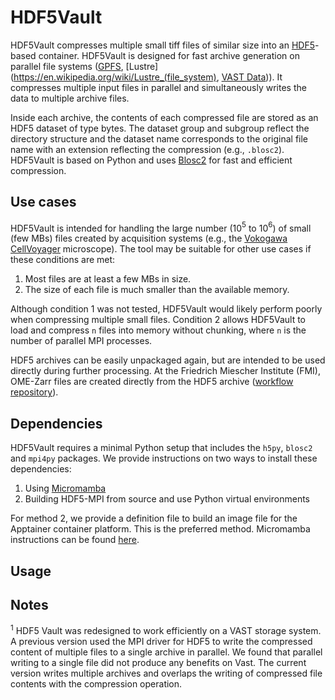 # HDF5Vault

HDF5Vault compresses multiple small tiff files of similar size into an [HDF5](https://www.hdfgroup.org/solutions/hdf5/)-based container. HDF5Vault is designed for fast archive generation on parallel file systems ([GPFS](https://en.wikipedia.org/wiki/GPFS), [Lustre](https://en.wikipedia.org/wiki/Lustre_(file_system), [VAST Data](https://en.wikipedia.org/wiki/VAST_Data))). It compresses multiple input files in parallel and simultaneously writes the data to multiple archive files. 

Inside each archive, the contents of each compressed file are stored as an HDF5 dataset of type bytes. The dataset group and subgroup reflect the directory structure and the dataset name corresponds to the original file name with an extension reflecting the compression (e.g., `.blosc2`). HDF5Vault is based on Python and uses [Blosc2](https://www.blosc.org/python-blosc2/) for fast and efficient compression.

## Use cases

HDF5Vault is intended for handling the large number (10$^5$ to 10$^6$) of small (few MBs) files created by acquisition systems (e.g., the [Vokogawa CellVoyager](https://www.yokogawa.com/ch/solutions/products-and-services/life-science/high-content-analysis/) microscope). The tool may be suitable for other use cases if these conditions are met:

1. Most files are at least a few MBs in size.
2. The size of each file is much smaller than the available memory.

Although condition 1 was not tested, HDF5Vault would likely perform poorly when compressing multiple small files.
Condition 2 allows HDF5Vault to load and compress `n` files into memory without chunking, where `n` is the number of parallel MPI processes.

HDF5 archives can be easily unpackaged again, but are intended to be used directly during further processing. At the Friedrich Miescher Institute (FMI), OME-Zarr files are created directly from the HDF5 archive ([workflow repository](https://github.com/fmi-faim/faim-ipa/tree/hdf5-to-zarr)).

## Dependencies

HDF5Vault requires a minimal Python setup that includes the `h5py`, `blosc2` and `mpi4py` packages.
We provide instructions on two ways to install these dependencies:

1. Using [Micromamba](https://mamba.readthedocs.io/en/latest/user_guide/micromamba.html)
2. Building HDF5-MPI from source and use Python virtual environments

For method 2, we provide a definition file to build an image file for the Apptainer container platform. This is the preferred method. Micromamba instructions can be found [here](micromamba).


## Usage


## Notes
$^1$ HDF5 Vault was redesigned to work efficiently on a VAST storage system. A previous version used the MPI driver for HDF5 to write the compressed content of multiple files to a single archive in parallel. We found that parallel writing to a single file did not produce any benefits on Vast. The current version writes multiple archives and overlaps the writing of compressed file contents with the compression operation.